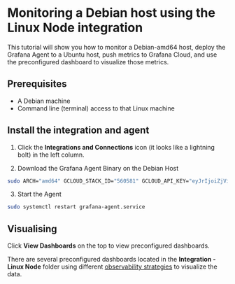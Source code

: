 # Monitoring a Debian host using the Linux Node integration

This tutorial will show you how to monitor a Debian-amd64 host, deploy the Grafana Agent to a Ubuntu host, push metrics to Grafana Cloud, and use the preconfigured dashboard to visualize those metrics.

## Prerequisites

- A Debian machine
- Command line (terminal) access to that Linux machine

## Install the integration and agent

1. Click the **Integrations and Connections** icon (it looks like a lightning bolt) in the left column.

2. Download the Grafana Agent Binary on the Debian Host

```bash
sudo ARCH="amd64" GCLOUD_STACK_ID="560581" GCLOUD_API_KEY="eyJrIjoiZjViYWYyMDgzZGY4MzE5NWNhZDI2MDFhMWQwZjNmODllM2Q1NGZlMyIsIm4iOiJzdGFjay01NjA1ODQtZWFzeXN0YXJ0LWdjb20iLCJCI6NjUyOTkyfQ==" GCLOUD_API_URL="https://integrations-api-us-central.grafana.net" /bin/sh -c "$(curl -fsSL https://raw.githubusercontent.com/grafana/agent/release/production/grafanacloud-install.sh)"
```

3. Start the Agent

```bash
sudo systemctl restart grafana-agent.service
```

## Visualising

Click **View Dashboards** on the top to view preconfigured dashboards.

There are several preconfigured dashboards located in the **Integration - Linux Node** folder using different [observability strategies](https://grafana.com/docs/grafana/latest/dashboards/build-dashboards/best-practices/#common-observability-strategies) to visualize the data. 